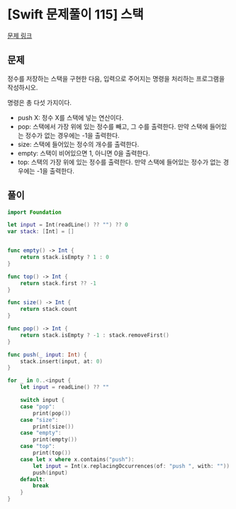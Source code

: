 # [Swift 문제풀이 115] 스택

[문제 링크](https://www.acmicpc.net/problem/10828)

## 문제

정수를 저장하는 스택을 구현한 다음, 입력으로 주어지는 명령을 처리하는 프로그램을 작성하시오.

명령은 총 다섯 가지이다.

- push X: 정수 X를 스택에 넣는 연산이다.
- pop: 스택에서 가장 위에 있는 정수를 빼고, 그 수를 출력한다. 만약 스택에 들어있는 정수가 없는 경우에는 -1을 출력한다.
- size: 스택에 들어있는 정수의 개수를 출력한다.
- empty: 스택이 비어있으면 1, 아니면 0을 출력한다.
- top: 스택의 가장 위에 있는 정수를 출력한다. 만약 스택에 들어있는 정수가 없는 경우에는 -1을 출력한다.

## 풀이

```swift
import Foundation

let input = Int(readLine() ?? "") ?? 0
var stack: [Int] = []


func empty() -> Int {
    return stack.isEmpty ? 1 : 0
}

func top() -> Int {
    return stack.first ?? -1
}

func size() -> Int {
    return stack.count
}

func pop() -> Int {
    return stack.isEmpty ? -1 : stack.removeFirst()
}

func push(_ input: Int) {
    stack.insert(input, at: 0)
}

for _ in 0..<input {
    let input = readLine() ?? ""

    switch input {
    case "pop":
        print(pop())
    case "size":
        print(size())
    case "empty":
        print(empty())
    case "top":
        print(top())
    case let x where x.contains("push"):
        let input = Int(x.replacingOccurrences(of: "push ", with: "")) ?? 0
        push(input)
    default:
        break
    }
}
```
